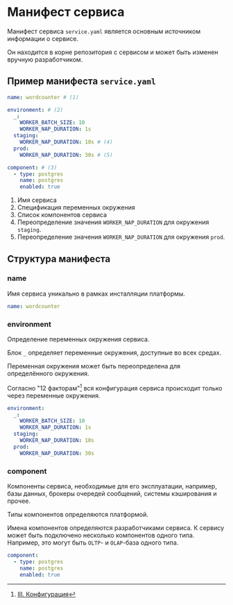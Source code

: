 # Манифест сервиса

Манифест сервиса `service.yaml` является основным источником информации о
сервисе.

Он находится в корне репозитория с сервисом
и может быть изменен вручную разработчиком.

## Пример манифеста `service.yaml`

```yaml
name: wordcounter # (1)

environment: # (2)
  _:
    WORKER_BATCH_SIZE: 10
    WORKER_NAP_DURATION: 1s
  staging:
    WORKER_NAP_DURATION: 10s # (4)
  prod:
    WORKER_NAP_DURATION: 30s # (5)

component: # (3)
  - type: postgres
    name: postgres
    enabled: true
```

1. Имя сервиса
2. Спецификация переменных окружения
3. Список компонентов сервиса
4. Переопределение значения `WORKER_NAP_DURATION` для окружения `staging`.
5. Переопределение значения `WORKER_NAP_DURATION` для окружения `prod`.

## Структура манифеста

### name

Имя сервиса уникально в рамках инсталляции платформы.

```yaml
name: wordcounter
```

### environment

Определение переменных окружения сервиса.

Блок `_` определяет переменные окружения, доступные во всех средах.

Переменная окружения может быть переопределена для определённого окружения.

Согласно "12 факторам"[^1] вся конфигурация сервиса
происходит только через переменные окружения.

```yaml
environment:
  _:
    WORKER_BATCH_SIZE: 10
    WORKER_NAP_DURATION: 1s
  staging:
    WORKER_NAP_DURATION: 10s
  prod:
    WORKER_NAP_DURATION: 30s
```

### component

Компоненты сервиса, необходимые для его эксплуатации, например,
базы данных, брокеры очередей сообщений, системы кэширования и прочее.

Типы компонентов определяются платформой.

Имена компонентов определяются разработчиками сервиса.
К сервису может быть подключено несколько компонентов одного типа.
Например, это могут быть `OLTP`- и `OLAP`-база одного типа.

```yaml
component:
  - type: postgres
    name: postgres
    enabled: true
```

[^1]: [III. Конфигурация](https://12factor.net/ru/config)
